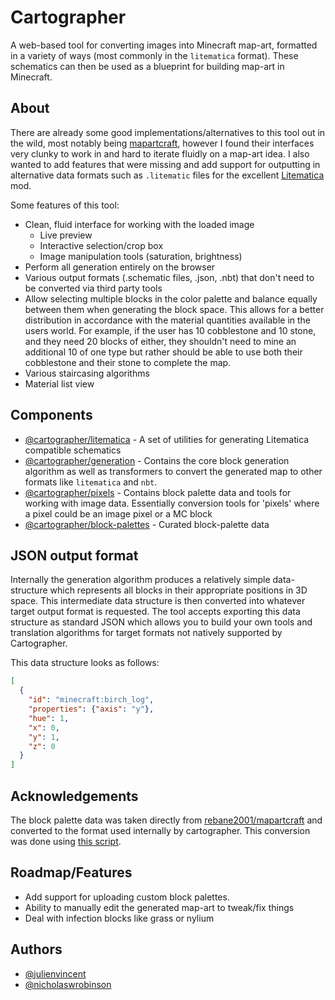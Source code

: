 # Cartographer

A web-based tool for converting images into Minecraft map-art, formatted in a variety of ways (most commonly in the `litematica` format). These schematics can then be used as a blueprint for building map-art in Minecraft.

## About

There are already some good implementations/alternatives to this tool out in the wild, most notably being [mapartcraft](https://rebane2001.com/mapartcraft/), however I found their interfaces very clunky to work in and hard to iterate fluidly on a map-art idea. I also wanted to add features that were missing and add support for outputting in alternative data formats such as `.litematic` files for the excellent [Litematica](https://github.com/maruohon/litematica) mod.

Some features of this tool:

- Clean, fluid interface for working with the loaded image
  - Live preview
  - Interactive selection/crop box
  - Image manipulation tools (saturation, brightness)
- Perform all generation entirely on the browser
- Various output formats (.schematic files, .json, .nbt) that don't need to be converted via third party tools
- Allow selecting multiple blocks in the color palette and balance equally between them when generating the block space. This allows for a better distribution in accordance with the material quantities available in the users world. For example, if the user has 10 cobblestone and 10 stone, and they need 20 blocks of either, they shouldn't need to mine an additional 10 of one type but rather should be able to use both their cobblestone and their stone to complete the map.
- Various staircasing algorithms
- Material list view

## Components

- [@cartographer/litematica](./packages/litematica) - A set of utilities for generating Litematica compatible schematics
- [@cartographer/generation](./packages/generation) - Contains the core block generation algorithm as well as transformers to convert the generated map to other formats like `litematica` and `nbt`.
- [@cartographer/pixels](./packages/pixels) - Contains block palette data and tools for working with image data. Essentially conversion tools for 'pixels' where a pixel could be an image pixel or a MC block
- [@cartographer/block-palettes](./packages/block-palettes) - Curated block-palette data

## JSON output format

Internally the generation algorithm produces a relatively simple data-structure which represents all blocks in their appropriate positions in 3D space. This intermediate data structure is then converted into whatever target output format is requested. The tool accepts exporting this data structure as standard JSON which allows you to build your own tools and translation algorithms for target formats not natively supported by Cartographer.

This data structure looks as follows:

```json
[
  {
    "id": "minecraft:birch_log",
    "properties": {"axis": "y"},
    "hue": 1,
    "x": 0,
    "y": 1,
    "z": 0
  }
]
```

## Acknowledgements

The block palette data was taken directly from [rebane2001/mapartcraft](https://github.com/rebane2001/mapartcraft) and converted to the format used internally by cartographer. This conversion was done using [this script](./scripts/parse.ts).

## Roadmap/Features

- Add support for uploading custom block palettes.
- Ability to manually edit the generated map-art to tweak/fix things
- Deal with infection blocks like grass or nylium

## Authors

- [@julienvincent](https://github.com/julienvincent)
- [@nicholaswrobinson](https://github.com/nicholaswrobinson)
